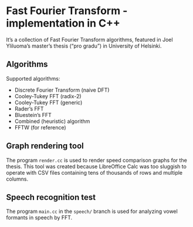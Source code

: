 # Fast Fourier Transform - implementation in C++

It’s a collection of Fast Fourier Transform algorithms,
featured in Joel Yliluoma’s master’s thesis (“pro gradu”)
in University of Helsinki.

## Algorithms

Supported algorithms:

* Discrete Fourier Transform (naive DFT)
* Cooley-Tukey FFT (radix-2)
* Cooley-Tukey FFT (generic)
* Rader’s FFT
* Bluestein’s FFT
* Combined (heuristic) algorithm
* FFTW (for reference)

## Graph rendering tool

The program `render.cc` is used to render
speed comparison graphs for the thesis.
This tool was created because LibreOffice Calc
was too sluggish to operate with CSV files
containing tens of thousands of rows and multiple columns.

## Speech recognition test

The program `main.cc` in the `speech/` branch
is used for analyzing vowel formants in speech by FFT.
